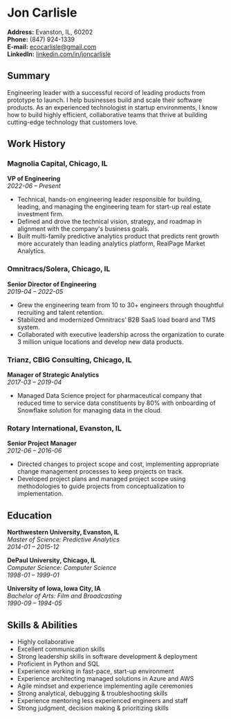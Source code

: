 # Jon Carlisle

**Address:** Evanston, IL, 60202  
**Phone:** (847) 924-1339  
**E-mail:** ecocarlisle@gmail.com  
**LinkedIn:** [linkedin.com/in/joncarlisle](https://linkedin.com/in/joncarlisle)

## Summary

Engineering leader with a successful record of leading products from prototype to launch. I help businesses build and scale their software products. As an experienced technologist in startup environments, I know how to build highly efficient, collaborative teams that thrive at building cutting-edge technology that customers love.

## Work History

### Magnolia Capital, Chicago, IL
**VP of Engineering**  
*2022-06 – Present*

- Technical, hands-on engineering leader responsible for building, leading, and managing the engineering team for start-up real estate investment firm.
- Defined and drove the technical vision, strategy, and roadmap in alignment with the company's business goals.
- Built multi-family predictive analytics product that predicts rent growth more accurately than leading analytics platform, RealPage Market Analytics.

### Omnitracs/Solera, Chicago, IL
**Senior Director of Engineering**  
*2019-04 – 2022-05*

- Grew the engineering team from 10 to 30+ engineers through thoughtful recruiting and talent retention.
- Stabilized and modernized Omnitracs’ B2B SaaS load board and TMS system.
- Collaborated with executive leadership across the organization to curate 3 million unique locations and develop new data products.

### Trianz, CBIG Consulting, Chicago, IL
**Manager of Strategic Analytics**  
*2017-03 – 2019-04*

- Managed Data Science project for pharmaceutical company that reduced time to service data constituents by 80% with onboarding of Snowflake solution for managing data in the cloud.

### Rotary International, Evanston, IL
**Senior Project Manager**  
*2012-06 – 2016-06*

- Directed changes to project scope and cost, implementing appropriate change management processes to keep projects on track.
- Developed project plans and managed project scope using methodologies to guide projects from conceptualization to implementation.

## Education

**Northwestern University, Evanston, IL**  
*Master of Science: Predictive Analytics*  
*2014-01 – 2015-12*

**DePaul University, Chicago, IL**  
*Computer Science: Computer Science*  
*1998-01 – 1999-01*

**University of Iowa, Iowa City, IA**  
*Bachelor of Arts: Film and Broadcasting*  
*1990-09 – 1994-05*

## Skills & Abilities

- Highly collaborative
- Excellent communication skills
- Strong leadership skills in software development & deployment
- Proficient in Python and SQL
- Experience working in fast-pace, start-up environment
- Experience architecting managed solutions in Azure and AWS
- Agile mindset and experience implementing agile ceremonies
- Strong analytical, debugging & troubleshooting skills
- Experience mentoring less experienced engineers and staff
- Strong judgment, decision making & prioritizing skills
